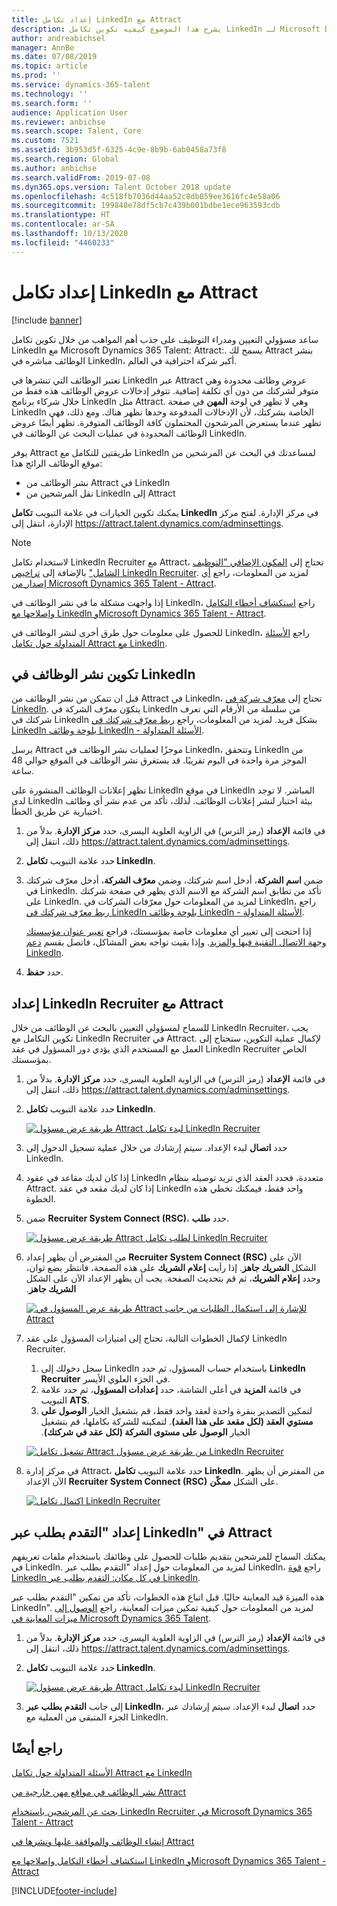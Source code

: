 ```yaml
---
title: إعداد تكامل LinkedIn مع Attract
description: يشرح هذا الموضوع كيفيه تكوين تكامل LinkedIn لـ Microsoft Dynamics 365 Talent - Attract كي تتمكن من نشر الوظائف بسهولة في LinkedIn من Attract، مما يسمح لمسؤولي التعيين بمزامنة معلومات التعيين لديهم مع ملف تعريف المرشح في LinkedIn.
author: andreabichsel
manager: AnnBe
ms.date: 07/08/2019
ms.topic: article
ms.prod: ''
ms.service: dynamics-365-talent
ms.technology: ''
ms.search.form: ''
audience: Application User
ms.reviewer: anbichse
ms.search.scope: Talent, Core
ms.custom: 7521
ms.assetid: 3b953d5f-6325-4c9e-8b9b-6ab0458a73f8
ms.search.region: Global
ms.author: anbichse
ms.search.validFrom: 2019-07-08
ms.dyn365.ops.version: Talent October 2018 update
ms.openlocfilehash: 4c518fb7036d44aa52c8db859ee3616fc4e58a06
ms.sourcegitcommit: 199848e78df5cb7c439b001bdbe1ece963593cdb
ms.translationtype: HT
ms.contentlocale: ar-SA
ms.lasthandoff: 10/13/2020
ms.locfileid: "4460233"
---
```

# <a name="set-up-linkedin-integration-with-attract"></a>إعداد تكامل LinkedIn مع Attract

[!include [banner](includes/banner.md)]

ساعد مسؤولي التعيين ومدراء التوظيف على جذب أهم المواهب من خلال تكوين تكامل LinkedIn مع Microsoft Dynamics 365 Talent: Attract:. يسمح لك Attract بنشر الوظائف مباشره في LinkedIn، أكبر شركة احترافية في العالم.‬

تعتبر الوظائف التي تنشرها في LinkedIn عبر Attract عروض وظائف محدودة وهي متوفر لشركتك من دون أي تكلفة إضافية. تتوفر إدخالات عروض الوظائف هذه فقط من خلال شركاء برنامج LinkedIn مثل Attract. وهي لا تظهر في لوحة **المهن** في صفحة LinkedIn الخاصة بشركتك، لأن الإدخالات المدفوعة وحدها تظهر هناك. ومع ذلك، فهي تظهر عندما يستعرض المرشحون المحتملون كافة الوظائف المتوفرة. تظهر أيضًا عروض الوظائف المحدودة في عمليات البحث عن الوظائف في LinkedIn.

يوفر Attract طريقتين للتكامل مع LinkedIn لمساعدتك في البحث عن المرشحين من موقع الوظائف الرائج هذا:

- نشر الوظائف من Attract في LinkedIn
- نقل المرشحين من LinkedIn إلى Attract

يمكنك تكوين الخيارات في علامة التبويب **تكامل LinkedIn** في مركز الإدارة. لفتح مركز الإدارة، انتقل إلى <https://attract.talent.dynamics.com/adminsettings>.

> [!NOTE]
> لاستخدام تكامل LinkedIn Recruiter مع Attract، تحتاج إلى [المكون الإضافي "التوظيف الشامل"](https://docs.microsoft.com/dynamics365/unified-operations/talent/attract-comprehensive-hiring) بالإضافة إلى [تراخيص LinkedIn Recruiter](https://business.linkedin.com/talent-solutions/cx/17/08/recruiter-demo-fs2-k18). لمزيد من المعلومات، راجع [أي إصدار من Microsoft Dynamics 365 Talent - Attract](./attract-comprehensive-hiring.md).

إذا واجهت مشكلة ما في نشر الوظائف في LinkedIn، راجع [استكشاف أخطاء التكامل وإصلاحها مع LinkedIn‏‎ وMicrosoft Dynamics 365 Talent - Attract](./attract-troubleshoot-linkedin.md).

للحصول على معلومات حول طرق أخرى لنشر الوظائف في LinkedIn، راجع [الأسئلة المتداولة حول تكامل Attract مع LinkedIn](./attract-linkedin-faq.md).

## <a name="configure-job-posting-to-linkedin"></a>تكوين نشر الوظائف في LinkedIn

قبل ان تتمكن من نشر الوظائف من Attract في LinkedIn، تحتاج إلى [معرّف شركة في LinkedIn](https://aka.ms/findID). يتكوّن معرّف الشركة في LinkedIn من سلسلة من الأرقام التي تعرف شركتك في LinkedIn بشكل فريد. لمزيد من المعلومات، راجع [ربط معرّف شركتك في LinkedIn بلوحة وظائف LinkedIn - الأسئلة المتداولة](https://aka.ms/findID).

يرسل Attract موجزًا لعمليات نشر الوظائف في LinkedIn، وتتحقق LinkedIn من الموجز مرة واحدة في اليوم تقريبًا. قد يستغرق نشر الوظائف في الموقع حوالي 48 ساعة.

تظهر إعلانات الوظائف المنشورة على LinkedIn في موقع LinkedIn المباشر. لا توجد لدى LinkedIn بيئة اختبار لنشر إعلانات الوظائف. لذلك، تأكد من عدم نشر أي وظائف اختبارية عن طريق الخطأ. 

1. في قائمة **الإعداد** (رمز الترس) في الزاوية العلوية اليسرى، حدد **مركز الإدارة**. بدلاً من ذلك، انتقل إلى <https://attract.talent.dynamics.com/adminsettings>.
2. حدد علامة التبويب **تكامل LinkedIn**.
3. ضمن **اسم الشركة**، أدخل اسم شركتك، وضمن **معرّف الشركة**، أدخل معرّف شركتك في LinkedIn. تأكد من تطابق اسم الشركة مع الاسم الذي يظهر في صفحة شركتك على LinkedIn. لمزيد من المعلومات حول معرّفات الشركات في LinkedIn، راجع [ربط معرّف شركتك في LinkedIn بلوحة وظائف LinkedIn - الأسئلة المتداولة](https://www.linkedin.com/help/linkedin/answer/98972).

    إذا احتجت إلى تغيير أي معلومات خاصة بمؤسستك، فراجع [تغيير عنوان مؤسستك وجهة الاتصال التقنية فيها والمزيد](https://docs.microsoft.com/office365/admin/manage/change-address-contact-and-more). وإذا بقيت تواجه بعض المشاكل، فاتصل بقسم [دعم LinkedIn](https://www.linkedin.com/help/linkedin).

4. حدد **حفظ**.

## <a name="set-up-linkedin-recruiter-with-attract"></a>إعداد LinkedIn Recruiter مع Attract 

للسماح لمسؤولي التعيين بالبحث عن الوظائف من خلال LinkedIn Recruiter، يجب تكوين التكامل مع LinkedIn Recruiter في Attract. لإكمال عملية التكوين، ستحتاج إلى العمل مع المستخدم الذي يؤدي دور المسؤول في عقد LinkedIn Recruiter الخاص بمؤسستك.

1. في قائمة **الإعداد** (رمز الترس) في الزاوية العلوية اليسرى، حدد **مركز الإدارة**. بدلاً من ذلك، انتقل إلى <https://attract.talent.dynamics.com/adminsettings>.
2. حدد علامة التبويب **تكامل LinkedIn**.

    [![طريقة عرض مسؤول Attract لبدء تكامل LinkedIn Recruiter](./media/LinkedInConnect.png)](./media/LinkedInConnect.png)

3. حدد **اتصال** لبدء الإعداد. سيتم إرشادك من خلال عملية تسجيل الدخول إلى LinkedIn.
4. إذا كان لديك مقاعد في عقود LinkedIn متعددة، فحدد العقد الذي تريد توصيله بنظام Attract. إذا كان لديك مقعد في عقد LinkedIn واحد فقط، فيمكنك تخطي هذه الخطوة.
5. ضمن **Recruiter System Connect (RSC)**، حدد **طلب‏‎**.

    [![طريقة عرض مسؤول Attract لطلب تكامل LinkedIn Recruiter](./media/RequestLinkedInRSC.png)](./media/RequestLinkedInRSC.png)

6. من المفترض أن يظهر إعداد **Recruiter System Connect (RSC)** الآن على الشكل **الشريك جاهز‬‏‫**. إذا رأيت **إعلام الشريك** على هذه الصفحة، فانتظر بضع ثوان، وحدد **إعلام الشريك**، ثم قم بتحديث الصفحة. يجب أن يظهر الإعداد الآن على الشكل **الشريك جاهز**.

    [![طريقة عرض المسؤول في Attract للإشارة إلى استكمال الطلبات من جانب Attract](./media/PartnerReadyRSC.png)](./media/PartnerReadyRSC.png)

7. لإكمال الخطوات التالية، تحتاج إلى امتيازات المسؤول على عقد LinkedIn Recruiter.

    1. سجل دخولك إلى LinkedIn باستخدام حساب المسؤول، ثم حدد **LinkedIn Recruiter** في الجزء العلوي الأيسر. 
    2. في قائمة **المزيد** في أعلى الشاشة، حدد **إعدادات المسؤول**، ثم حدد علامة التبويب **ATS**.
    3. لتمكين التصدير بنقرة واحدة لعقد واحد فقط، قم بتشغيل الخيار **الوصول على مستوي العقد (لكل مقعد على هذا العقد)**. لتمكينه للشركة بكاملها، قم بتشغيل الخيار **الوصول على مستوى الشركة‬‏‫ (لكل عقد في شركتك)**.

    [![تشغيل تكامل Attract من طريقة عرض مسؤول LinkedIn Recruiter](./media/EnableRSC.png)](./media/EnableRSC.png)

8. في مركز إدارة Attract، حدد علامة التبويب **تكامل LinkedIn**. من المفترض أن يظهر الآن الإعداد **Recruiter System Connect (RSC)** على الشكل **ممكّن**.

    [![اكتمال تكامل LinkedIn Recruiter](./media/RSCSetupComplete.png)](./media/RSCSetupComplete.png)

## <a name="set-up-apply-with-linkedin-in-attract"></a>إعداد "التقدم بطلب عبر LinkedIn" في Attract

يمكنك السماح للمرشحين بتقديم طلبات للحصول على وظائفك باستخدام ملفات تعريفهم في LinkedIn. لمزيد من المعلومات حول إعداد "التقدم بطلب عبر LinkedIn، راجع [قوة LinkedIn في كل مكان: التقدم بطلب عبر LinkedIn](https://blog.linkedin.com/2011/07/24/apply-with-linkedin).

هذه الميزة قيد المعاينة حاليًا. قبل اتباع هذه الخطوات، تأكد من تمكين "التقدم بطلب عبر LinkedIn". لمزيد من المعلومات حول كيفية تمكين ميزات المعاينة، راجع [الوصول إلى ميزات المعاينة في Microsoft Dynamics 365 Talent](./access-preview-feature.md).

1. في قائمة **الإعداد** (رمز الترس) في الزاوية العلوية اليسرى، حدد **مركز الإدارة**. بدلاً من ذلك، انتقل إلى <https://attract.talent.dynamics.com/adminsettings>.
2. حدد علامة التبويب **تكامل LinkedIn**.

    [![طريقة عرض مسؤول Attract لبدء تكامل LinkedIn Recruiter](./media/LinkedInConnect.png)](./media/LinkedInConnect.png)

3. إلى جانب **التقدم بطلب عبر LinkedIn**، حدد **اتصال** لبدء الإعداد. سيتم إرشادك عبر الجزء المتبقي من العملية مع LinkedIn.

## <a name="see-also"></a>راجع أيضًا

[الأسئلة المتداولة حول تكامل Attract مع LinkedIn](./attract-linkedin-faq.md)

[نشر الوظائف في مواقع مهن خارجية من Attract](./posting-jobs-external.md)

[بحث عن المرشحين باستخدام LinkedIn Recruiter في Microsoft Dynamics 365 Talent - Attract](./attract-linkedin-recruiter.md)

[إنشاء الوظائف والموافقة عليها ونشرها في Attract](./creating-jobs-attract.md)

[استكشاف أخطاء التكامل وإصلاحها مع LinkedIn وMicrosoft Dynamics 365 Talent - Attract](./attract-troubleshoot-linkedin.md)


[!INCLUDE[footer-include](../includes/footer-banner.md)]